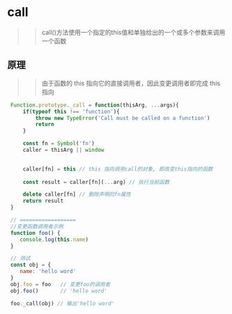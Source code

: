 # call
>> call()方法使用一个指定的this值和单独给出的一个或多个参数来调用一个函数

## 原理
>> 由于函数的 this 指向它的直接调用者，因此变更调用者即完成 this 指向


```JavaScript
 Function.prototype._call = function(thisArg, ...args){
     if(typeof this !== 'function'){
         throw new TypeError('Call must be called on a function')
         return
     }

     const fn = Symbol('fn')
     caller = thisArg || window

    
     caller[fn] = this // this 指向调用call的对象, 即改变this指向的函数
     
     const result = caller[fn](...arg) // 执行当前函数

     delete caller[fn] // 删除声明的fn属性
     return result
 }

 // ==================
 //变更函数调用者示例
 function foo() {
    console.log(this.name)
 }

 // 测试
 const obj = {
    name: 'hello word'
 }
 obj.foo = foo   // 变更foo的调用者
 obj.foo()       // 'hello word'

 foo._call(obj) // 输出'hello word'
```